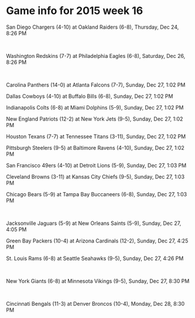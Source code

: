 # Game info for 2015 week 16

San Diego Chargers (4-10) at Oakland Raiders (6-8), Thursday, Dec 24, 8:26 PM


<br/>

Washington Redskins (7-7) at Philadelphia Eagles (6-8), Saturday, Dec 26, 8:26 PM


<br/>

Carolina Panthers (14-0) at Atlanta Falcons (7-7), Sunday, Dec 27, 1:02 PM

Dallas Cowboys (4-10) at Buffalo Bills (6-8), Sunday, Dec 27, 1:02 PM

Indianapolis Colts (6-8) at Miami Dolphins (5-9), Sunday, Dec 27, 1:02 PM

New England Patriots (12-2) at New York Jets (9-5), Sunday, Dec 27, 1:02 PM

Houston Texans (7-7) at Tennessee Titans (3-11), Sunday, Dec 27, 1:02 PM

Pittsburgh Steelers (9-5) at Baltimore Ravens (4-10), Sunday, Dec 27, 1:02 PM

San Francisco 49ers (4-10) at Detroit Lions (5-9), Sunday, Dec 27, 1:03 PM

Cleveland Browns (3-11) at Kansas City Chiefs (9-5), Sunday, Dec 27, 1:03 PM

Chicago Bears (5-9) at Tampa Bay Buccaneers (6-8), Sunday, Dec 27, 1:03 PM


<br/>

Jacksonville Jaguars (5-9) at New Orleans Saints (5-9), Sunday, Dec 27, 4:05 PM

Green Bay Packers (10-4) at Arizona Cardinals (12-2), Sunday, Dec 27, 4:25 PM

St. Louis Rams (6-8) at Seattle Seahawks (9-5), Sunday, Dec 27, 4:26 PM


<br/>

New York Giants (6-8) at Minnesota Vikings (9-5), Sunday, Dec 27, 8:30 PM


<br/>

Cincinnati Bengals (11-3) at Denver Broncos (10-4), Monday, Dec 28, 8:30 PM

